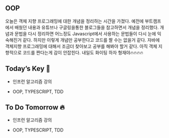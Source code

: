 ## OOP  

오늘은 객체 지향 프로그래밍에 대한 개념을 정리하는 시간을 가졌다. 예전에 부트캠프에서 배웠던 내용과 유튜브나 구글링을통한 블로그들을 참고하면서 개념을 정리했다. 개념과 문법을 다시 정리하면 어느정도 Javascript에서 사용하는 문법들이 다시 눈에 익숙해진거 같다. 하지만 이렇게 개념만 공부한다고 코드를 짤 수는 없을거 같다. 자바에 객체지향 프로그래밍에 대해서 조금더 찾아보고 공부를 해봐야 할거 같다. 아직 객체 지향적으로 코드를 짠다는게 감이 안잡힌다. 
내일도 화이팅 하자 형재야🔥🔥🔥🔥  

## Today’s Key 🔑

- 인프런 알고리즘 강의

- OOP, TYPESCRIPT, TDD

## To Do Tomorrow 🔥

- 인프런 알고리즘 강의

- OOP, TYPESCRIPT, TDD